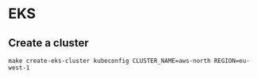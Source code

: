 # EKS


## Create a cluster 

```shell
make create-eks-cluster kubeconfig CLUSTER_NAME=aws-north REGION=eu-west-1
```

